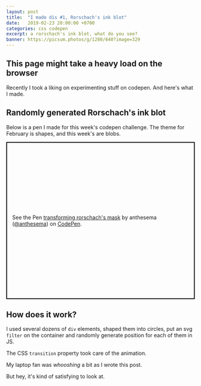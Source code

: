 ```yaml
---
layout: post
title:  "I made dis #1, Rorschach's ink blot"
date:   2019-02-23 20:00:00 +0700
categories: css codepen
excerpt: a rorschach's ink blot, what do you see?
banner: https://picsum.photos/g/1280/640?image=329
---
```


## This page might take a heavy load on the browser

Recently I took a liking on experimenting stuff on codepen. And here's what I made.

## Randomly generated Rorschach's ink blot

Below is a pen I made for this week's codepen challenge. The theme for February is shapes, and this week's are blobs.

<p class="codepen" data-height="640" data-theme-id="dark" data-default-tab="result" data-user="anthesema" data-slug-hash="GzzGpQ" style="height: 420px; box-sizing: border-box; display: flex; align-items: center; justify-content: center; border: 2px solid black; margin: 1em 0; padding: 1em;" data-pen-title="transforming rorschach&amp;apos;s mask">
  <span>See the Pen <a href="https://codepen.io/anthesema/pen/GzzGpQ/">
  transforming rorschach&apos;s mask</a> by anthesema (<a href="https://codepen.io/anthesema">@anthesema</a>)
  on <a href="https://codepen.io">CodePen</a>.</span>
</p>
<script async src="https://static.codepen.io/assets/embed/ei.js"></script>

## How does it work?

I used several dozens of `div` elements, shaped them into circles, put an svg `filter` on the container and randomly generate position for each of them in JS.

The CSS `transition` property took care of the animation.

My laptop fan was _whooshing_ a bit as I wrote this post.

But hey, it's kind of satisfying to look at.